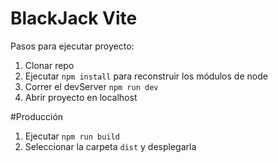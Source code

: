 # BlackJack Vite

Pasos para ejecutar proyecto:

1. Clonar repo
2. Ejecutar ```npm install``` para reconstruir los módulos de node
3. Correr el devServer ```npm run dev```
4. Abrir proyecto en localhost


#Producción

1. Ejecutar ```npm run build```
2. Seleccionar la carpeta ```dist``` y desplegarla
